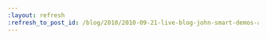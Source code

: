 ```yaml
---
:layout: refresh
:refresh_to_post_id: /blog/2010/2010-09-21-live-blog-john-smart-demos-advanced-hudson-usage
---
```

